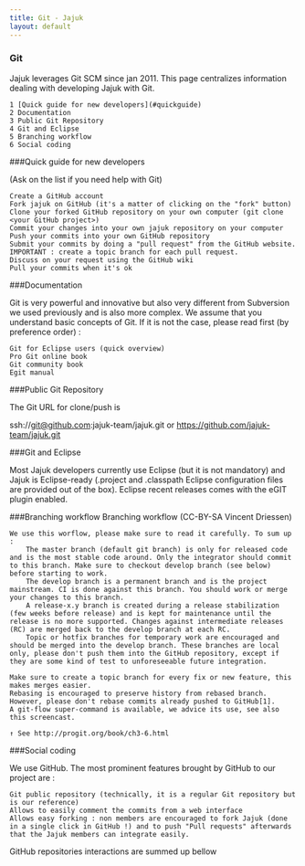 ```yaml
---
title: Git - Jajuk
layout: default
---
```


<h3>Git</h3>

Jajuk leverages Git SCM since jan 2011. This page centralizes information dealing with developing Jajuk with Git.

    1 [Quick guide for new developers](#quickguide)
    2 Documentation
    3 Public Git Repository
    4 Git and Eclipse
    5 Branching workflow
    6 Social coding

###Quick guide for new developers

(Ask on the list if you need help with Git)

    Create a GitHub account
    Fork jajuk on GitHub (it's a matter of clicking on the "fork" button)
    Clone your forked GitHub repository on your own computer (git clone <your GitHub project>)
    Commit your changes into your own jajuk repository on your computer
    Push your commits into your own GitHub repository
    Submit your commits by doing a "pull request" from the GitHub website. IMPORTANT : create a topic branch for each pull request.
    Discuss on your request using the GitHub wiki
    Pull your commits when it's ok 

###Documentation

Git is very powerful and innovative but also very different from Subversion we used previously and is also more complex. We assume that you understand basic concepts of Git. If it is not the case, please read first (by preference order) :

    Git for Eclipse users (quick overview)
    Pro Git online book
    Git community book
    Egit manual 

###Public Git Repository

The Git URL for clone/push is

 ssh://git@github.com:jajuk-team/jajuk.git or https://github.com/jajuk-team/jajuk.git

###Git and Eclipse

Most Jajuk developers currently use Eclipse (but it is not mandatory) and Jajuk is Eclipse-ready (.project and .classpath Eclipse configuration files are provided out of the box). Eclipse recent releases comes with the eGIT plugin enabled.


###Branching workflow
Branching workflow (CC-BY-SA Vincent Driessen)

    We use this worflow, please make sure to read it carefully. To sum up :
        The master branch (default git branch) is only for released code and is the most stable code around. Only the integrator should commit to this branch. Make sure to checkout develop branch (see below) before starting to work.
        The develop branch is a permanent branch and is the project mainstream. CI is done against this branch. You should work or merge your changes to this branch.
        A release-x.y branch is created during a release stabilization (few weeks before release) and is kept for maintenance until the release is no more supported. Changes against intermediate releases (RC) are merged back to the develop branch at each RC.
        Topic or hotfix branches for temporary work are encouraged and should be merged into the develop branch. These branches are local only, please don't push them into the GitHub repository, except if they are some kind of test to unforeseeable future integration. 

    Make sure to create a topic branch for every fix or new feature, this makes merges easier.
    Rebasing is encouraged to preserve history from rebased branch. However, please don't rebase commits already pushed to GitHub[1].
    A git-flow super-command is available, we advice its use, see also this screencast. 

    ↑ See http://progit.org/book/ch3-6.html

###Social coding

We use GitHub. The most prominent features brought by GitHub to our project are :

    Git public repository (technically, it is a regular Git repository but is our reference)
    Allows to easily comment the commits from a web interface
    Allows easy forking : non members are encouraged to fork Jajuk (done in a single click in GitHub !) and to push "Pull requests" afterwards that the Jajuk members can integrate easily. 

GitHub repositories interactions are summed up bellow
